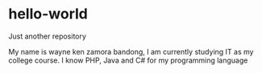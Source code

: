 # hello-world
Just another repository

My name is wayne ken zamora bandong, I am currently studying IT as my college course. I know PHP, Java and C# for my programming language

